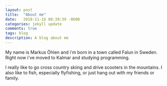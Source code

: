 ```yaml
---
layout: post
title:  "About me"
date:   2018-11-16 08:39:39 -0600
categories: jekyll update
comments: true
tags: blog
description: A blog about me
---
```

My name is Markus Öhlen and i'm born in a town called Falun in Sweden. Right now i've moved to Kalmar and studying programming. 

I really like to go cross country skiing and drive scooters in the mountains. I also like to fish, especially flyfishing, or just hang  out with my friends or family.
